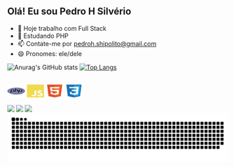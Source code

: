 ## Olá! Eu sou Pedro H Silvério

- 🔭 Hoje trabalho com Full Stack
- 🌱 Estudando PHP
- 📫 Contate-me por pedroh.shipolito@gmail.com  
- 😄 Pronomes: ele/dele

![Anurag's GitHub stats](https://github-readme-stats.vercel.app/api?username=DevSilverio&show_icons=true&theme=react&locale=pt-br&card_width=550)
[![Top Langs](https://github-readme-stats.vercel.app/api/top-langs/?username=DevSilverio&show_icons=true&theme=react&locale=pt-br&card_width=400&layout=compact)](https://github.com/DevSilverio/github-readme-stats)

<div style="display: inline_block"><br>
  <img align="center" alt="DevSilverio-PHP" height="30" width="40" src="https://raw.githubusercontent.com/devicons/devicon/master/icons/php/php-original.svg">
  <img align="center" alt="DevSilverio-Js" height="30" width="40" src="https://raw.githubusercontent.com/devicons/devicon/master/icons/javascript/javascript-plain.svg">
  <img align="center" alt="DevSilverio-HTML" height="30" width="40" src="https://raw.githubusercontent.com/devicons/devicon/master/icons/html5/html5-original.svg">
  <img align="center" alt="DevSilverio-CSS" height="30" width="40" src="https://raw.githubusercontent.com/devicons/devicon/master/icons/css3/css3-original.svg">
</div><br>

<div> 
  <a href="https://www.instagram.com/silveriioo___/" target="_blank"><img src="https://img.shields.io/badge/-Instagram-%23E4405F?style=for-the-badge&logo=instagram&logoColor=white" target="_blank"></a>
  <a href = "mailto:pedroh.shipolito@gmail.com" target="_blank"><img src="https://img.shields.io/badge/-Gmail-%23333?style=for-the-badge&logo=gmail&logoColor=white" target="_blank"></a>
  <a href="https://www.linkedin.com/in/pedro-henrique-silvério-hipólito-402236288" target="_blank"><img src="https://img.shields.io/badge/-LinkedIn-%230077B5?style=for-the-badge&logo=linkedin&logoColor=white" target="_blank"></a> 
</div>

<picture>
  <source
    media="(prefers-color-scheme: dark)"
    srcset="https://raw.githubusercontent.com/platane/snk/output/github-contribution-grid-snake-dark.svg"
  />
  <source
    media="(prefers-color-scheme: light)"
    srcset="https://raw.githubusercontent.com/platane/snk/output/github-contribution-grid-snake.svg"
  />
  <img
    alt="github contribution grid snake animation"
    src="https://raw.githubusercontent.com/platane/snk/output/github-contribution-grid-snake.svg"
  />
</picture>
